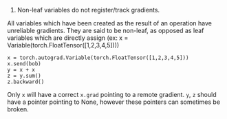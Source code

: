 1. Non-leaf variables do not register/track gradients.

All variables which have been created as the result of an operation have unreliable gradients. They are said to be non-leaf, as opposed as leaf variables which are directly assign (ex: x = Variable(torch.FloatTensor([1,2,3,4,5])))

```
x = torch.autograd.Variable(torch.FloatTensor([1,2,3,4,5]))
x.send(bob)
y = x + x
z = y.sum()
z.backward()
```
Only `x` will have a correct `x.grad` pointing to a remote gradient. `y`, `z` should have a pointer pointing to None, however these pointers can sometimes be broken.
